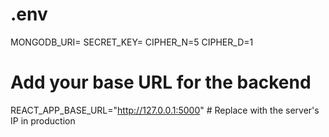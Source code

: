 # .env
MONGODB_URI=
SECRET_KEY=
CIPHER_N=5
CIPHER_D=1

# Add your base URL for the backend
REACT_APP_BASE_URL="http://127.0.0.1:5000"  # Replace with the server's IP in production
